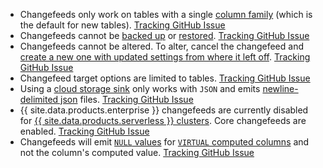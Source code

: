 - Changefeeds only work on tables with a single [column family](column-families.html) (which is the default for new tables). [Tracking GitHub Issue](https://github.com/cockroachdb/cockroach/issues/28667)
- Changefeeds cannot be [backed up](backup.html) or [restored](restore.html). [Tracking GitHub Issue](https://github.com/cockroachdb/cockroach/issues/73434)
- Changefeeds cannot be altered. To alter, cancel the changefeed and [create a new one with updated settings from where it left off](create-changefeed.html#start-a-new-changefeed-where-another-ended). [Tracking GitHub Issue](https://github.com/cockroachdb/cockroach/issues/28668)
- Changefeed target options are limited to tables. [Tracking GitHub Issue](https://github.com/cockroachdb/cockroach/issues/73435)
- Using a [cloud storage sink](create-changefeed.html#cloud-storage-sink) only works with `JSON` and emits [newline-delimited json](http://ndjson.org) files. [Tracking GitHub Issue](https://github.com/cockroachdb/cockroach/issues/73432)
- {{ site.data.products.enterprise }} changefeeds are currently disabled for [{{ site.data.products.serverless }} clusters](https://www.cockroachlabs.com/docs/cockroachcloud/quickstart). Core changefeeds are enabled. [Tracking GitHub Issue](https://github.com/cockroachdb/cockroach/issues/73429)    
- Changefeeds will emit [`NULL` values](null-handling.html) for [`VIRTUAL` computed columns](computed-columns.html) and not the column's computed value. [Tracking GitHub Issue](https://github.com/cockroachdb/cockroach/issues/74688)
